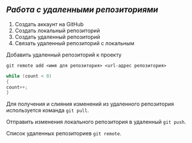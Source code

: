 ## ***Работа с удаленными репозиториями***

1. Создать аккаунт на GitHub
2. Создать локальный репозиторий
3. Создать удаленный репозиторий
4. Связать удаленный репозиторий с локальным

Добавить удаленный репозиторий к проекту
```
git remote add <имя для репозитория> <url-адрес репозитория>
```
```c#
while (count < 0)
{
count++;
}
```

Для получения и слияния изменений из удаленного репозитория используется команда  `git pull`.

Отправить изменения локального репозитория в удаленный `git push`.

Список удаленных репозиториев `git remote`.
